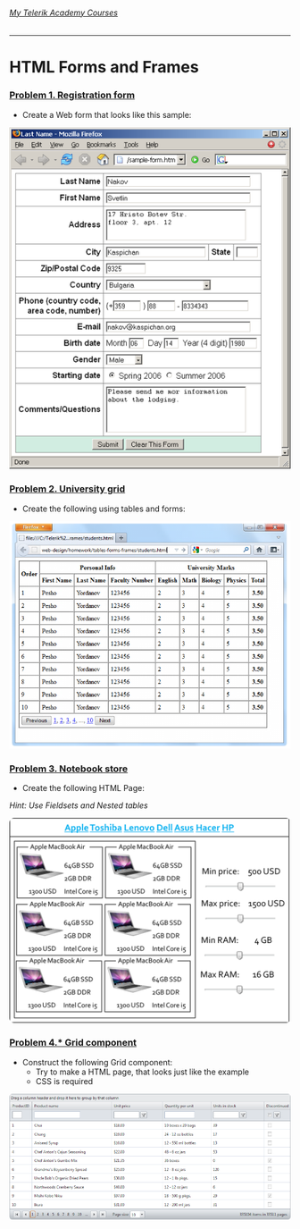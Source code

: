 ###### [My Telerik Academy Courses](https://github.com/nikolovdeyan/TelerikAcademy) 
-------------------------------------

HTML Forms and Frames
=====================

### [Problem 1. Registration form](./Problem_1.Registration_Form)
*	Create a Web form that looks like this sample:

![picture1](./Problem_1.Registration_Form/resources/task1.png)

### [Problem 2. University grid](./Problem_2.University_Grid)
*	Create the following using tables and forms:

![picture2](./Problem_2.University_Grid/resources/task2.png)

### [Problem 3. Notebook store](./Problem_3.Notebook_Store)
*	Create the following HTML Page:

_Hint: Use Fieldsets and Nested tables_
	
![picture3](./Problem_3.Notebook_Store/resources/task3.png)
		
### [Problem 4.* Grid component](./Problem_4.Grid_Component)
*	Construct the following Grid component:
	*	Try to make a HTML page, that looks just like the example
	*	CSS is required

![picture4](./Problem_4.Grid_Component/resources/task4.png)
